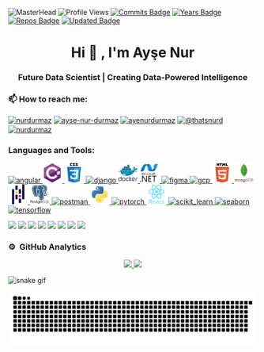 ![MasterHead](https://resmim.net/cdn/2024/06/01/fL1LLL.png)
![Profile Views](https://komarev.com/ghpvc/?username=nur-drmz&style=flat-square&logo=appveyor&color=blue)
[![Commits Badge](https://badges.pufler.dev/commits/yearly/nur-drmz/?style=flat-square&color=pink)](https://badges.pufler.dev)
[![Years Badge](https://badges.pufler.dev/years/nur-drmz/?style=flat-square&color=pink)](https://badges.pufler.dev)
[![Repos Badge](https://badges.pufler.dev/repos/nur-drmz/?style=flat-square&color=pink)](https://badges.pufler.dev)
[![Updated Badge](https://badges.pufler.dev/updated/nur-drmz/nur-drmz/?style=flat-square&color=pink)](https://badges.pufler.dev)



<h1 align="center">Hi 👋 , I'm Ayşe Nur </h1>
<h3 align="center">Future Data Scientist | Creating Data-Powered Intelligence</h3>




<h3 align="left">📫 How to reach me:</h3>
<p align="left">
<a href="drmzay12@gmail.com" target="blank"><img align="center" src="https://1000logos.net/wp-content/uploads/2021/05/Gmail-logo.png" alt="nurdurmaz" height="30" width="55" /></a>
<a href="https://linkedin.com/in/ayse-nur-durmaz" target="blank"><img align="center" src="https://raw.githubusercontent.com/rahuldkjain/github-profile-readme-generator/master/src/images/icons/Social/linked-in-alt.svg" alt="ayse-nur-durmaz" height="30" width="40" /></a>
<a href="https://kaggle.com/ayenurdurmaz" target="blank"><img align="center" src="https://raw.githubusercontent.com/rahuldkjain/github-profile-readme-generator/master/src/images/icons/Social/kaggle.svg" alt="ayenurdurmaz" height="30" width="40" /></a>
<a href="https://medium.com/@thatsnurd" target="blank"><img align="center" src="https://raw.githubusercontent.com/rahuldkjain/github-profile-readme-generator/master/src/images/icons/Social/medium.svg" alt="@thatsnurd" height="30" width="40" /></a>
<a href="https://discord.gg/nurdurmaz" target="blank"><img align="center" src="https://raw.githubusercontent.com/rahuldkjain/github-profile-readme-generator/master/src/images/icons/Social/discord.svg" alt="nurdurmaz" height="30" width="40" /></a>
</p>




<h3 align="left">Languages and Tools:</h3>
<p align="left"> <a href="https://angular.io" target="_blank" rel="noreferrer"> <img src="https://angular.io/assets/images/logos/angular/angular.svg" alt="angular" width="40" height="40"/> </a> <a href="https://www.w3schools.com/cs/" target="_blank" rel="noreferrer"> <img src="https://raw.githubusercontent.com/devicons/devicon/master/icons/csharp/csharp-original.svg" alt="csharp" width="40" height="40"/> </a> <a href="https://www.w3schools.com/css/" target="_blank" rel="noreferrer"> <img src="https://raw.githubusercontent.com/devicons/devicon/master/icons/css3/css3-original-wordmark.svg" alt="css3" width="40" height="40"/> </a> <a href="https://www.djangoproject.com/" target="_blank" rel="noreferrer"> <img src="https://cdn.worldvectorlogo.com/logos/django.svg" alt="django" width="40" height="40"/> </a> <a href="https://www.docker.com/" target="_blank" rel="noreferrer"> <img src="https://raw.githubusercontent.com/devicons/devicon/master/icons/docker/docker-original-wordmark.svg" alt="docker" width="40" height="40"/> </a> <a href="https://dotnet.microsoft.com/" target="_blank" rel="noreferrer"> <img src="https://raw.githubusercontent.com/devicons/devicon/master/icons/dot-net/dot-net-original-wordmark.svg" alt="dotnet" width="40" height="40"/> </a> <a href="https://www.figma.com/" target="_blank" rel="noreferrer"> <img src="https://www.vectorlogo.zone/logos/figma/figma-icon.svg" alt="figma" width="40" height="40"/> </a> <a href="https://cloud.google.com" target="_blank" rel="noreferrer"> <img src="https://www.vectorlogo.zone/logos/google_cloud/google_cloud-icon.svg" alt="gcp" width="40" height="40"/> </a> <a href="https://www.w3.org/html/" target="_blank" rel="noreferrer"> <img src="https://raw.githubusercontent.com/devicons/devicon/master/icons/html5/html5-original-wordmark.svg" alt="html5" width="40" height="40"/> </a> <a href="https://www.mongodb.com/" target="_blank" rel="noreferrer"> <img src="https://raw.githubusercontent.com/devicons/devicon/master/icons/mongodb/mongodb-original-wordmark.svg" alt="mongodb" width="40" height="40"/> </a> <a href="https://pandas.pydata.org/" target="_blank" rel="noreferrer"> <img src="https://raw.githubusercontent.com/devicons/devicon/2ae2a900d2f041da66e950e4d48052658d850630/icons/pandas/pandas-original.svg" alt="pandas" width="40" height="40"/> </a> <a href="https://www.postgresql.org" target="_blank" rel="noreferrer"> <img src="https://raw.githubusercontent.com/devicons/devicon/master/icons/postgresql/postgresql-original-wordmark.svg" alt="postgresql" width="40" height="40"/> </a> <a href="https://postman.com" target="_blank" rel="noreferrer"> <img src="https://www.vectorlogo.zone/logos/getpostman/getpostman-icon.svg" alt="postman" width="40" height="40"/> </a> <a href="https://www.python.org" target="_blank" rel="noreferrer"> <img src="https://raw.githubusercontent.com/devicons/devicon/master/icons/python/python-original.svg" alt="python" width="40" height="40"/> </a> <a href="https://pytorch.org/" target="_blank" rel="noreferrer"> <img src="https://www.vectorlogo.zone/logos/pytorch/pytorch-icon.svg" alt="pytorch" width="40" height="40"/> </a> <a href="https://reactjs.org/" target="_blank" rel="noreferrer"> <img src="https://raw.githubusercontent.com/devicons/devicon/master/icons/react/react-original-wordmark.svg" alt="react" width="40" height="40"/> </a> <a href="https://scikit-learn.org/" target="_blank" rel="noreferrer"> <img src="https://upload.wikimedia.org/wikipedia/commons/0/05/Scikit_learn_logo_small.svg" alt="scikit_learn" width="40" height="40"/> </a> <a href="https://seaborn.pydata.org/" target="_blank" rel="noreferrer"> <img src="https://seaborn.pydata.org/_images/logo-mark-lightbg.svg" alt="seaborn" width="40" height="40"/> </a> <a href="https://www.tensorflow.org" target="_blank" rel="noreferrer"> <img src="https://www.vectorlogo.zone/logos/tensorflow/tensorflow-icon.svg" alt="tensorflow" width="40" height="40"/> </a> </p>



<img src="https://img.shields.io/badge/Python-971901?style=for-the-badge&logo=python&logoColor=white"> <img src="https://img.shields.io/badge/Scikit_Learn-971901?style=for-the-badge&logo=scikit-learn&logoColor=white"> <img src="https://img.shields.io/badge/Numpy-971901?style=for-the-badge&logo=numpy&logoColor=white"> <img src="https://img.shields.io/badge/Pandas-971901?style=for-the-badge&logo=pandas&logoColor=white"> <img src="https://img.shields.io/badge/Keras-971901?style=for-the-badge&logo=Keras&logoColor=white"> <img src="https://img.shields.io/badge/TensorFlow-971901?style=for-the-badge&logo=TensorFlow&logoColor=white"> <img src="https://img.shields.io/badge/SQL-971901?style=for-the-badge&logo=MySQL&logoColor=white"> <img src="https://img.shields.io/badge/Pytorch-971901?style=for-the-badge&logo=PyTorch&logoColor=white"> 


 <aside>
    <h3 id="-nbsp-github-analytics">⚙️ &nbsp;GitHub Analytics</h3>
    <p align="center">
      <a href="https://github.com/fbghkh1999">
        <img
          height="180em"
          src="https://github-readme-stats-eight-theta.vercel.app/api?username=fbghkh1999&show_icons=true&theme=algolia&include_all_commits=true&count_private=true"
        />
        <img
          height="180em"
          src="https://github-readme-stats-eight-theta.vercel.app/api/top-langs/?username=nur-drmz&layout=compact&langs_count=12&theme=algolia&hide=css,html,jupyter%20notebook"
        />
      </a>
    </p>
  </aside>



![snake gif](https://github.com/nur-drmz/nur-drmz/blob/output/github-contribution-grid-snake.gif)

<picture>
  <source media="(prefers-color-scheme: dark)" srcset="https://raw.githubusercontent.com/CagatayAkkas/CagatayAkkas/output/github-contribution-grid-snake-dark.svg">
  <source media="(prefers-color-scheme: light)" srcset="https://raw.githubusercontent.com/CagatayAkkas/CagatayAkkas/output/github-contribution-grid-snake.svg">
  <img alt="github contribution grid snake animation" src="https://raw.githubusercontent.com/CagatayAkkas/CagatayAkkas/output/github-contribution-grid-snake.svg">
</picture>


